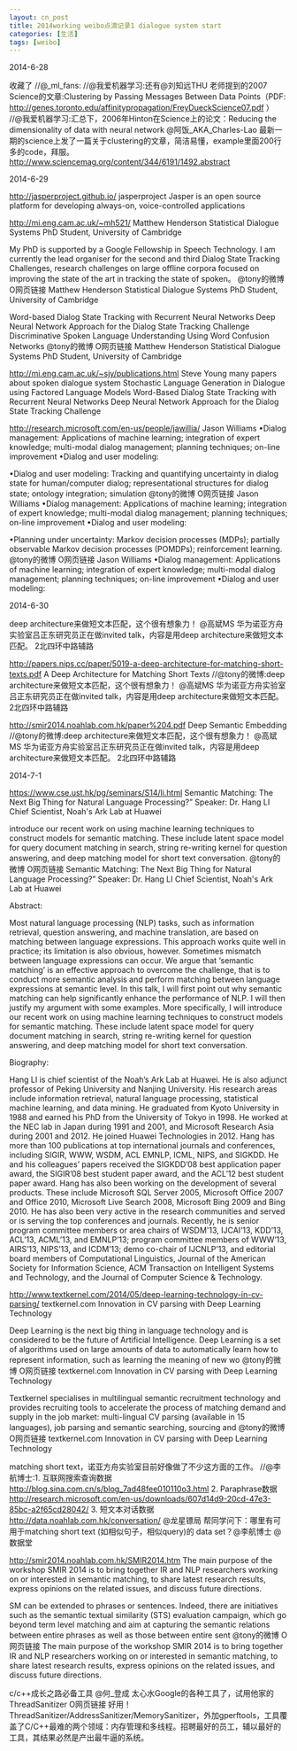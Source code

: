 ```yaml
---
layout: cn_post
title: 2014working weibo点滴记录1 dialogue system start
categories: [生活]
tags: [weibo]
---
```


2014-6-28

收藏了 //@_ml_fans: //@我爱机器学习:还有@刘知远THU 老师提到的2007 Science的文章:Clustering by Passing Messages Between Data Points（PDF: http://genes.toronto.edu/affinitypropagation/FreyDueckScience07.pdf ） //@我爱机器学习:汇总下，2006年Hinton在Science上的论文：Reducing the dimensionality of data with neural network
@阿饭_AKA_Charles-Lao
最新一期的science上发了一篇关于clustering的文章，简洁易懂，example里面200行多的code，拜服。http://www.sciencemag.org/content/344/6191/1492.abstract

2014-6-29

http://jasperproject.github.io/ jasperproject Jasper is an open source platform for developing always-on, voice-controlled applications

http://mi.eng.cam.ac.uk/~mh521/ Matthew Henderson Statistical Dialogue Systems PhD Student, University of Cambridge

My PhD is supported by a Google Fellowship in Speech Technology. I am currently the lead organiser for the second and third Dialog State Tracking Challenges, research challenges on large offline corpora focused on improving the state of the art in tracking the state of spoken。
@tony的微博
O网页链接 Matthew Henderson Statistical Dialogue Systems PhD Student, University of Cambridge

Word-based Dialog State Tracking with Recurrent Neural Networks Deep Neural Network Approach for the Dialog State Tracking Challenge Discriminative Spoken Language Understanding Using Word Confusion Networks
@tony的微博
O网页链接 Matthew Henderson Statistical Dialogue Systems PhD Student, University of Cambridge

http://mi.eng.cam.ac.uk/~sjy/publications.html Steve Young many papers about spoken dialogue system Stochastic Language Generation in Dialogue using Factored Language Models Word-Based Dialog State Tracking with Recurrent Neural Networks Deep Neural Network Approach for the Dialog State Tracking Challenge

http://research.microsoft.com/en-us/people/jawillia/ Jason Williams •Dialog management: Applications of machine learning; integration of expert knowledge; multi-modal dialog management; planning techniques; on-line improvement •Dialog and user modeling:

•Dialog and user modeling: Tracking and quantifying uncertainty in dialog state for human/computer dialog; representational structures for dialog state; ontology integration; simulation
@tony的微博
O网页链接 Jason Williams •Dialog management: Applications of machine learning; integration of expert knowledge; multi-modal dialog management; planning techniques; on-line improvement •Dialog and user modeling:

•Planning under uncertainty: Markov decision processes (MDPs); partially observable Markov decision processes (POMDPs); reinforcement learning.
@tony的微博
O网页链接 Jason Williams •Dialog management: Applications of machine learning; integration of expert knowledge; multi-modal dialog management; planning techniques; on-line improvement •Dialog and user modeling:

2014-6-30

deep architecture来做短文本匹配，这个很有想象力！
@高斌MS
华为诺亚方舟实验室吕正东研究员正在做invited talk，内容是用deep architecture来做短文本匹配。 2北四环中路辅路

http://papers.nips.cc/paper/5019-a-deep-architecture-for-matching-short-texts.pdf A Deep Architecture for Matching Short Texts //@tony的微博:deep architecture来做短文本匹配，这个很有想象力！
@高斌MS
华为诺亚方舟实验室吕正东研究员正在做invited talk，内容是用deep architecture来做短文本匹配。 2北四环中路辅路

http://smir2014.noahlab.com.hk/paper%204.pdf Deep Semantic Embedding //@tony的微博:deep architecture来做短文本匹配，这个很有想象力！
@高斌MS
华为诺亚方舟实验室吕正东研究员正在做invited talk，内容是用deep architecture来做短文本匹配。 2北四环中路辅路

2014-7-1

https://www.cse.ust.hk/pg/seminars/S14/li.html Semantic Matching: The Next Big Thing for Natural Language Processing?” Speaker: Dr. Hang LI Chief Scientist, Noah's Ark Lab at Huawei

introduce our recent work on using machine learning techniques to construct models for semantic matching. These include latent space model for query document matching in search, string re-writing kernel for question answering, and deep matching model for short text conversation.
@tony的微博
O网页链接 Semantic Matching: The Next Big Thing for Natural Language Processing?” Speaker: Dr. Hang LI Chief Scientist, Noah's Ark Lab at Huawei

Abstract:

Most natural language processing (NLP) tasks, such as information
retrieval, question answering, and machine translation, are based on
matching between language expressions. This approach works quite well in
practice; its limitation is also obvious, however. Sometimes mismatch
between language expressions can occur. We argue that ‘semantic matching’
is an effective approach to overcome the challenge, that is to conduct
more semantic analysis and perform matching between language expressions
at semantic level. In this talk, I will first point out why semantic
matching can help significantly enhance the performance of NLP. I will
then justify my argument with some examples. More specifically, I will
introduce our recent work on using machine learning techniques to
construct models for semantic matching. These include latent space model
for query document matching in search, string re-writing kernel for
question answering, and deep matching model for short text conversation.

Biography:

Hang LI is chief scientist of the Noah’s Ark Lab at Huawei. He is also
adjunct professor of Peking University and Nanjing University. His
research areas include information retrieval, natural language processing,
statistical machine learning, and data mining. He graduated from Kyoto
University in 1988 and earned his PhD from the University of Tokyo in
1998. He worked at the NEC lab in Japan during 1991 and 2001, and
Microsoft Research Asia during 2001 and 2012.  He joined Huawei
Technologies in 2012. Hang has more than 100 publications at top
international journals and conferences, including SIGIR, WWW, WSDM, ACL
EMNLP, ICML, NIPS, and SIGKDD. He and his colleagues’ papers received the
SIGKDD’08 best application paper award, the SIGIR’08 best student paper
award, and the ACL’12 best student paper award. Hang has also been working
on the development of several products. These include Microsoft SQL Server
2005, Microsoft Office 2007 and Office 2010, Microsoft Live Search 2008,
Microsoft Bing 2009 and Bing 2010. He has also been very active in the
research communities and served or is serving the top conferences and
journals. Recently, he is senior program committee members or area chairs
of WSDM'13, IJCAI’13, KDD’13, ACL’13, ACML’13, and EMNLP’13; program
committee members of WWW’13, AIRS’13, NIPS’13, and ICDM’13; demo co-chair
of IJCNLP’13, and editorial board members of Computational Linguistics,
Journal of the American Society for Information Science, ACM Transaction
on Intelligent Systems and Technology, and the Journal of Computer Science
& Technology.

http://www.textkernel.com/2014/05/deep-learning-technology-in-cv-parsing/ textkernel.com Innovation in CV parsing with Deep Learning Technology

Deep Learning is the next big thing in language technology and is considered to be the future of Artificial Intelligence. Deep Learning is a set of algorithms used on large amounts of data to automatically learn how to represent information, such as learning the meaning of new wo
@tony的微博
O网页链接 textkernel.com Innovation in CV parsing with Deep Learning Technology

Textkernel specialises in multilingual semantic recruitment technology and provides recruiting tools to accelerate the process of matching demand and supply in the job market: multi-lingual CV parsing (available in 15 languages), job parsing and semantic searching, sourcing and
@tony的微博
O网页链接 textkernel.com Innovation in CV parsing with Deep Learning Technology

matching short text，诺亚方舟实验室目前好像做了不少这方面的工作。 //@李航博士:1. 互联网搜索查询数据 http://blog.sina.com.cn/s/blog_7ad48fee010110o3.html 2. Paraphrase数据 http://research.microsoft.com/en-us/downloads/607d14d9-20cd-47e3-85bc-a2f65cd28042/ 3. 短文本对话数据 http://data.noahlab.com.hk/conversation/
@龙星镖局
帮同学问下：哪里有可用于matching short text (如相似句子，相似query)的 data set？@李航博士 @数据堂

http://smir2014.noahlab.com.hk/SMIR2014.htm The main purpose of the workshop SMIR 2014 is to bring together IR and NLP researchers working on or interested in semantic matching, to share latest research results, express opinions on the related issues, and discuss future directions.

SM can be extended to phrases or sentences. Indeed, there are initiatives such as the semantic textual similarity (STS) evaluation campaign, which go beyond term level matching and aim at capturing the semantic relations between entire phrases as well as those between entire sent
@tony的微博
O网页链接 The main purpose of the workshop SMIR 2014 is to bring together IR and NLP researchers working on or interested in semantic matching, to share latest research results, express opinions on the related issues, and discuss future directions.

c/c++成长之路必备工具
@何_登成
太心水Google的各种工具了，试用他家的ThreadSanitizer O网页链接 好用！ThreadSanitizer/AddressSanitizer/MemorySanitizer，外加gperftools，工具覆盖了C/C++最难的两个领域：内存管理和多线程。招聘最好的员工，辅以最好的工具，其结果必然是产出最牛逼的系统。


